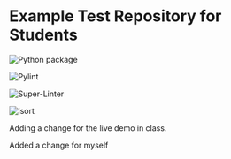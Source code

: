 # Example Test Repository for Students

![Python package](https://github.com/vcu-chfauerbach/test-repo1/workflows/Python%20package/badge.svg)

![Pylint](https://github.com/vcu-chfauerbach/test-repo1/workflows/Pylint/badge.svg)

![Super-Linter](https://github.com/vcu-chfauerbach/test-repo1/workflows/Super-Linter/badge.svg)

![isort](https://github.com/vcu-chfauerbach/test-repo1/workflows/isort/badge.svg)

Adding a change for the live demo in class.

Added a change for myself

